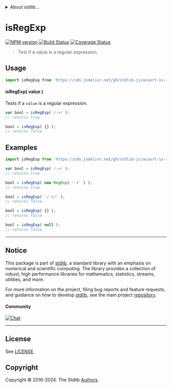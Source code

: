<!--

@license Apache-2.0

Copyright (c) 2018 The Stdlib Authors.

Licensed under the Apache License, Version 2.0 (the "License");
you may not use this file except in compliance with the License.
You may obtain a copy of the License at

   http://www.apache.org/licenses/LICENSE-2.0

Unless required by applicable law or agreed to in writing, software
distributed under the License is distributed on an "AS IS" BASIS,
WITHOUT WARRANTIES OR CONDITIONS OF ANY KIND, either express or implied.
See the License for the specific language governing permissions and
limitations under the License.

-->


<details>
  <summary>
    About stdlib...
  </summary>
  <p>We believe in a future in which the web is a preferred environment for numerical computation. To help realize this future, we've built stdlib. stdlib is a standard library, with an emphasis on numerical and scientific computation, written in JavaScript (and C) for execution in browsers and in Node.js.</p>
  <p>The library is fully decomposable, being architected in such a way that you can swap out and mix and match APIs and functionality to cater to your exact preferences and use cases.</p>
  <p>When you use stdlib, you can be absolutely certain that you are using the most thorough, rigorous, well-written, studied, documented, tested, measured, and high-quality code out there.</p>
  <p>To join us in bringing numerical computing to the web, get started by checking us out on <a href="https://github.com/stdlib-js/stdlib">GitHub</a>, and please consider <a href="https://opencollective.com/stdlib">financially supporting stdlib</a>. We greatly appreciate your continued support!</p>
</details>

# isRegExp

[![NPM version][npm-image]][npm-url] [![Build Status][test-image]][test-url] [![Coverage Status][coverage-image]][coverage-url] <!-- [![dependencies][dependencies-image]][dependencies-url] -->

> Test if a value is a regular expression.



<section class="usage">

## Usage

```javascript
import isRegExp from 'https://cdn.jsdelivr.net/gh/stdlib-js/assert-is-regexp@deno/mod.js';
```

#### isRegExp( value )

Tests if a `value` is a regular expression.

```javascript
var bool = isRegExp( /.+/ );
// returns true

bool = isRegExp( {} );
// returns false
```

</section>

<!-- /.usage -->

<section class="examples">

## Examples

<!-- eslint-disable prefer-regex-literals -->

<!-- eslint no-undef: "error" -->

```javascript
import isRegExp from 'https://cdn.jsdelivr.net/gh/stdlib-js/assert-is-regexp@deno/mod.js';

var bool = isRegExp( /.+/ );
// returns true

bool = isRegExp( new RegExp( '.+' ) );
// returns true

bool = isRegExp( '/.+/' );
// returns false

bool = isRegExp( {} );
// returns false

bool = isRegExp( null );
// returns false
```

</section>

<!-- /.examples -->

<!-- Section for related `stdlib` packages. Do not manually edit this section, as it is automatically populated. -->

<section class="related">

</section>

<!-- /.related -->

<!-- Section for all links. Make sure to keep an empty line after the `section` element and another before the `/section` close. -->


<section class="main-repo" >

* * *

## Notice

This package is part of [stdlib][stdlib], a standard library with an emphasis on numerical and scientific computing. The library provides a collection of robust, high performance libraries for mathematics, statistics, streams, utilities, and more.

For more information on the project, filing bug reports and feature requests, and guidance on how to develop [stdlib][stdlib], see the main project [repository][stdlib].

#### Community

[![Chat][chat-image]][chat-url]

---

## License

See [LICENSE][stdlib-license].


## Copyright

Copyright &copy; 2016-2024. The Stdlib [Authors][stdlib-authors].

</section>

<!-- /.stdlib -->

<!-- Section for all links. Make sure to keep an empty line after the `section` element and another before the `/section` close. -->

<section class="links">

[npm-image]: http://img.shields.io/npm/v/@stdlib/assert-is-regexp.svg
[npm-url]: https://npmjs.org/package/@stdlib/assert-is-regexp

[test-image]: https://github.com/stdlib-js/assert-is-regexp/actions/workflows/test.yml/badge.svg?branch=v0.2.2
[test-url]: https://github.com/stdlib-js/assert-is-regexp/actions/workflows/test.yml?query=branch:v0.2.2

[coverage-image]: https://img.shields.io/codecov/c/github/stdlib-js/assert-is-regexp/main.svg
[coverage-url]: https://codecov.io/github/stdlib-js/assert-is-regexp?branch=main

<!--

[dependencies-image]: https://img.shields.io/david/stdlib-js/assert-is-regexp.svg
[dependencies-url]: https://david-dm.org/stdlib-js/assert-is-regexp/main

-->

[chat-image]: https://img.shields.io/gitter/room/stdlib-js/stdlib.svg
[chat-url]: https://app.gitter.im/#/room/#stdlib-js_stdlib:gitter.im

[stdlib]: https://github.com/stdlib-js/stdlib

[stdlib-authors]: https://github.com/stdlib-js/stdlib/graphs/contributors

[umd]: https://github.com/umdjs/umd
[es-module]: https://developer.mozilla.org/en-US/docs/Web/JavaScript/Guide/Modules

[deno-url]: https://github.com/stdlib-js/assert-is-regexp/tree/deno
[deno-readme]: https://github.com/stdlib-js/assert-is-regexp/blob/deno/README.md
[umd-url]: https://github.com/stdlib-js/assert-is-regexp/tree/umd
[umd-readme]: https://github.com/stdlib-js/assert-is-regexp/blob/umd/README.md
[esm-url]: https://github.com/stdlib-js/assert-is-regexp/tree/esm
[esm-readme]: https://github.com/stdlib-js/assert-is-regexp/blob/esm/README.md
[branches-url]: https://github.com/stdlib-js/assert-is-regexp/blob/main/branches.md

[stdlib-license]: https://raw.githubusercontent.com/stdlib-js/assert-is-regexp/main/LICENSE

</section>

<!-- /.links -->

